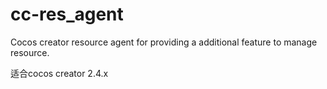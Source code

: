 # cc-res_agent

Cocos creator resource agent for providing a additional feature to manage resource.

适合cocos creator 2.4.x
